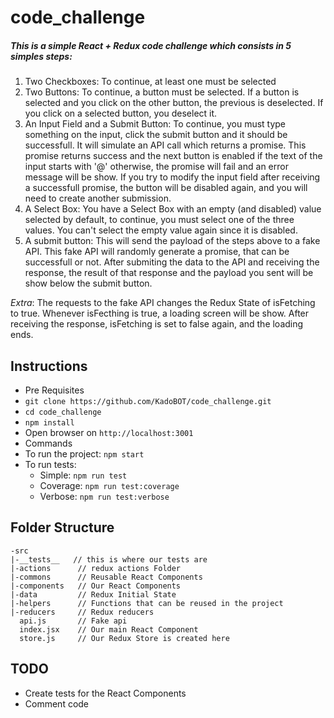 # code_challenge

##### This is a simple **React + Redux** code challenge which consists in 5 simples steps:
  1. Two Checkboxes: To continue, at least one must be selected
  2. Two Buttons: To continue, a button must be selected. If a button is selected and you click on the other button, the previous is deselected. If you click on a selected button, you deselect it.
  3. An Input Field and a Submit Button: To continue, you must type something on the input, click the submit button and it should be successfull. It will simulate an API call which returns a promise. This promise returns success and the next button is enabled if the text of the input starts with '@' otherwise, the promise will fail and an error message will be show. If you try to modify the input field after receiving a successfull promise, the button will be disabled again, and you will need to create another submission.
  4. A Select Box: You have a Select Box with an empty (and disabled) value selected by default, to continue, you must select one of the three values. You can't select the empty value again since it is disabled.
  5. A submit button: This will send the payload of the steps above to a fake API. This fake API will randomly generate a promise, that can be successfull or not. After submiting the data to the API and receiving the response, the result of that response and the payload you sent will be show below the submit button.

  *Extra*: The requests to the fake API changes the Redux State of isFetching to true. Whenever isFecthing is true, a loading screen will be show. After receiving the response, isFetching is set to false again, and the loading ends.


## Instructions

* Pre Requisites  
 * ```git clone https://github.com/KadoBOT/code_challenge.git```
 * ```cd code_challenge```
 * ```npm install```
 * Open browser on `http://localhost:3001`
* Commands
 * To run the project: ```npm start```
 * To run tests:
   * Simple: ```npm run test```
    * Coverage: ```npm run test:coverage```
    * Verbose: ```npm run test:verbose```

## Folder Structure
```  
-src  
|-__tests__   // this is where our tests are  
|-actions      // redux actions Folder  
|-commons      // Reusable React Components  
|-components   // Our React Components  
|-data         // Redux Initial State  
|-helpers      // Functions that can be reused in the project  
|-reducers     // Redux reducers
  api.js       // Fake api
  index.jsx    // Our main React Component
  store.js     // Our Redux Store is created here
```

## TODO
  * Create tests for the React Components
  * Comment code
